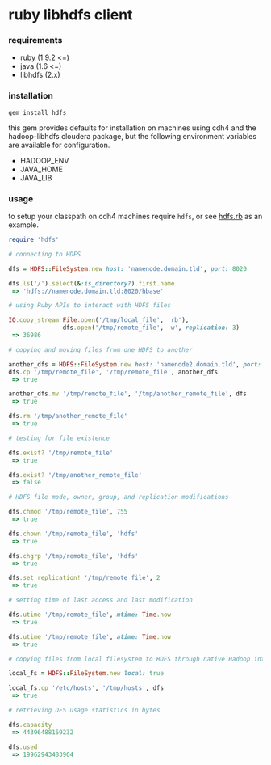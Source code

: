 # ruby libhdfs client

### requirements
  - ruby    (1.9.2 <=)
  - java    (1.6 <=)
  - libhdfs (2.x)

### installation
```
gem install hdfs
```

this gem provides defaults for installation on machines using cdh4 and the hadoop-libhdfs cloudera package, but the following environment variables are available for configuration.

  - HADOOP_ENV
  - JAVA_HOME
  - JAVA_LIB

### usage
to setup your classpath on cdh4 machines require `hdfs`, or see [hdfs.rb](https://github.com/ssalevan/ruby-hdfs/blob/master/lib/hdfs.rb) as an example.

```ruby
require 'hdfs'

# connecting to HDFS

dfs = HDFS::FileSystem.new host: 'namenode.domain.tld', port: 8020

dfs.ls('/').select(&:is_directory?).first.name
 => 'hdfs://namenode.domain.tld:8020/hbase'

# using Ruby APIs to interact with HDFS files

IO.copy_stream File.open('/tmp/local_file', 'rb'),
               dfs.open('/tmp/remote_file', 'w', replication: 3)
 => 36986

# copying and moving files from one HDFS to another

another_dfs = HDFS::FileSystem.new host: 'namenode2.domain.tld', port: 8020
dfs.cp '/tmp/remote_file', '/tmp/remote_file', another_dfs
 => true

another_dfs.mv '/tmp/remote_file', '/tmp/another_remote_file', dfs
 => true

dfs.rm '/tmp/another_remote_file'
 => true

# testing for file existence

dfs.exist? '/tmp/remote_file'
 => true

dfs.exist? '/tmp/another_remote_file'
 => false

# HDFS file mode, owner, group, and replication modifications

dfs.chmod '/tmp/remote_file', 755
 => true

dfs.chown '/tmp/remote_file', 'hdfs'
 => true

dfs.chgrp '/tmp/remote_file', 'hdfs'
 => true

dfs.set_replication! '/tmp/remote_file', 2
 => true

# setting time of last access and last modification

dfs.utime '/tmp/remote_file', mtime: Time.now
 => true

dfs.utime '/tmp/remote_file', atime: Time.now
 => true

# copying files from local filesystem to HDFS through native Hadoop interface

local_fs = HDFS::FileSystem.new local: true

local_fs.cp '/etc/hosts', '/tmp/hosts', dfs
 => true

# retrieving DFS usage statistics in bytes

dfs.capacity
 => 44396488159232

dfs.used
 => 19962943483904
```
